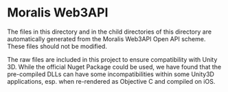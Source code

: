 ﻿# Moralis Web3API #
The files in this directory and in the child directories of this directory are automatically 
generated from the Moralis Web3API Open API scheme. These files should not be modified.

The raw files are included in this project to ensure compatibility with Unity 3D. While the official 
Nuget Package could be used, we have found that the pre-compiled DLLs can have some incompatibilities 
within some Unity3D applications, esp. when re-rendered as Objective C and compiled on iOS.

